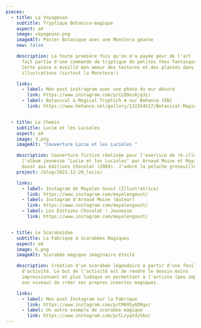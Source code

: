 ```yaml
---
pieces:
  - title: La Voyageuse
    subtitle: Tryptique Botanico-magique
    aspect: a4
    image: voyageuse.png
    imageAlt: Poster Botanique avec une Monstera géante
    new: false

    description: La toute première fois qu'on m'a payée pour de l'art ! La Voyageuse
      fait partie d'une commande de tryptique de petites fées fantasques.
      Cette pièce a éveillé mon amour des textures et des plantes dans mes
      illustrations (surtout la Monstera!)

    links:
      - label: Mon post instragram avec une photo du mur décoré
        link: https://www.instagram.com/p/CLQ9xs6jq3z/
      - label: Botanical & Magical Tryptich ☘️ sur Behance (EN)
        link: https://www.behance.net/gallery/132354517/Botanical-Magical-Tryptich-


  - title: Le Chemin
    subtitle: Lucie et les Lucioles
    aspect: a4
    image: 3.png
    imageAlt: "Couverture Lucie et les Lucioles "

    description: Couverture fictive réalisée pour l'exercice de ré-illustration de
      l'album jeunesse "Lucie et les Lucioles" par Arnaud Moine et Mayalen
      Goust aux éditions Chocolat (2009). J'adore la peluche grenouille :)
    project: /blog/2021-12-20_lucie/

    links:
      - label: Instagram de Mayalen Goust (Illustratrice)
        link: https://www.instagram.com/mayalengoust/
      - label: Instagram d'Arnaud Moine (Auteur)
        link: https://www.instagram.com/mayalengoust/
      - label: Les Éditions Chocolat ! Jeunesse
        link: https://www.instagram.com/mayalengoust/


  - title: Le Scaraboidae
    subtitle: La Fabrique à Scarabées Magiques
    aspect: a4
    image: 5.png
    imageAlt: Scarabée magique imaginaire étoilé

    description: Création d'un scarabée légendaire à partir d'une feuille
      d'activité. Le but de l'activité est de rendre le dessin moins
      impressionnant et plus ludique en permettant à l'artiste (peu importe
      son niveau) de créer ses propres insectes magiques.

    links:
      - label: Mon post Instagram sur la Fabrique
        link: https://www.instagram.com/p/CM695y6DRgx/
      - label: Un autre exemple de scarabée magique
        link: https://www.instagram.com/p/CLzyqt4jGku/
---
```

